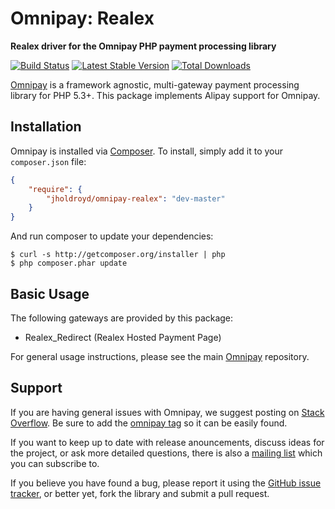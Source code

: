 # Omnipay: Realex

**Realex driver for the Omnipay PHP payment processing library**

[![Build Status](https://travis-ci.org/jholdroyd/omnipay-realex.png?branch=master)](https://travis-ci.org/jholdroyd/omnipay-realex)
[![Latest Stable Version](https://poser.pugx.org/jholdroyd/omnipay-realex/version.png)](https://packagist.org/packages/jholdroyd/omnipay-realex)
[![Total Downloads](https://poser.pugx.org/jholdroyd/omnipay-realex/d/total.png)](https://packagist.org/packages/jholdroyd/omnipay-realex)

[Omnipay](https://github.com/omnipay/omnipay) is a framework agnostic, multi-gateway payment
processing library for PHP 5.3+. This package implements Alipay support for Omnipay.


## Installation

Omnipay is installed via [Composer](http://getcomposer.org/). To install, simply add it
to your `composer.json` file:

```json
{
    "require": {
        "jholdroyd/omnipay-realex": "dev-master"
    }
}
```

And run composer to update your dependencies:

    $ curl -s http://getcomposer.org/installer | php
    $ php composer.phar update

## Basic Usage

The following gateways are provided by this package:


* Realex_Redirect (Realex Hosted Payment Page)

For general usage instructions, please see the main [Omnipay](https://github.com/omnipay/omnipay)
repository.

## Support

If you are having general issues with Omnipay, we suggest posting on
[Stack Overflow](http://stackoverflow.com/). Be sure to add the
[omnipay tag](http://stackoverflow.com/questions/tagged/omnipay) so it can be easily found.

If you want to keep up to date with release anouncements, discuss ideas for the project,
or ask more detailed questions, there is also a [mailing list](https://groups.google.com/forum/#!forum/omnipay) which
you can subscribe to.

If you believe you have found a bug, please report it using the [GitHub issue tracker](https://github.com/jholdroyd/omnipay-realex/issues),
or better yet, fork the library and submit a pull request.

